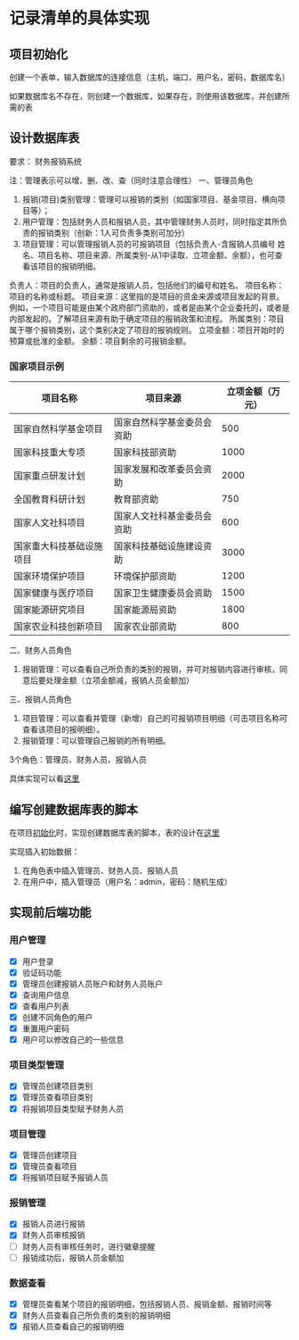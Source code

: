 # 记录清单的具体实现

## 项目初始化

创建一个表单，输入数据库的连接信息（主机，端口，用户名，密码，数据库名）

如果数据库名不存在，则创建一个数据库，如果存在，则使用该数据库，并创建所需的表

## 设计数据库表

要求：
财务报销系统

注：管理表示可以增、删、改、查（同时注意合理性）
一、管理员角色

1. 报销(项目)类别管理：管理可以报销的类别（如国家项目、基金项目、横向项目等）；
2. 用户管理：包括财务人员和报销人员，其中管理财务人员时，同时指定其所负责的报销类别（创新：1人可负责多类别可加分）
3. 项目管理：可以管理报销人员的可报销项目（包括负责人-含报销人员编号 姓名、项目名称、项目来源、所属类别-从1中读取、立项金额、余额），也可查看该项目的报销明细。

负责人：项目的负责人，通常是报销人员，包括他们的编号和姓名。
项目名称：项目的名称或标题。
项目来源：这里指的是项目的资金来源或项目发起的背景。例如，一个项目可能是由某个政府部门资助的，或者是由某个企业委托的，或者是内部发起的。了解项目来源有助于确定项目的报销政策和流程。
所属类别：项目属于哪个报销类别，这个类别决定了项目的报销规则。
立项金额：项目开始时的预算或批准的金额。
余额：项目剩余的可报销金额。

### 国家项目示例

| 项目名称               | 项目来源                           | 立项金额（万元） |
|------------------------|------------------------------------|-------------------|
| 国家自然科学基金项目   | 国家自然科学基金委员会资助          | 500               |
| 国家科技重大专项       | 国家科技部资助                      | 1000              |
| 国家重点研发计划       | 国家发展和改革委员会资助             | 2000              |
| 全国教育科研计划       | 教育部资助                          | 750               |
| 国家人文社科项目       | 国家人文社科基金委员会资助           | 600               |
| 国家重大科技基础设施项目 | 国家科技基础设施建设资助             | 3000              |
| 国家环境保护项目       | 环境保护部资助                      | 1200              |
| 国家健康与医疗项目     | 国家卫生健康委员会资助               | 1500              |
| 国家能源研究项目       | 国家能源局资助                      | 1800              |
| 国家农业科技创新项目   | 国家农业部资助                      | 800               |

二、财务人员角色

1. 报销管理：可以查看自己所负责的类别的报销，并可对报销内容进行审核，同意后要处理金额（立项金额减，报销人员金额加）

三、报销人员角色

1. 项目管理：可以查看并管理（新增）自己的可报销项目明细（可击项目名称可查看该项目的报明细）。
2. 报销管理：可以管理自己报销的所有明细。

3个角色：管理员、财务人员、报销人员

具体实现可以看[这里](设计数据库表.md)

## 编写创建数据库表的脚本

在项目[初始化](../db/pgsql_init.py)时，实现创建数据库表的脚本，表的设计在[这里](设计数据库表.md)

实现插入初始数据：

1. 在角色表中插入管理员、财务人员、报销人员
2. 在用户中，插入管理员（用户名：admin，密码：随机生成）

## 实现前后端功能

### 用户管理

- [x] 用户登录
- [x] 验证码功能
- [x] 管理员创建报销人员账户和财务人员账户
- [x] 查询用户信息
- [x] 查看用户列表
- [x] 创建不同角色的用户
- [x] 重置用户密码
- [x] 用户可以修改自己的一些信息

### 项目类型管理

- [x] 管理员创建项目类别
- [x] 管理员查看项目类别
- [x] 将报销项目类型赋予财务人员

### 项目管理

- [x] 管理员创建项目
- [x] 管理员查看项目
- [x] 将报销项目赋予报销人员

### 报销管理

- [x] 报销人员进行报销
- [x] 财务人员审核报销
- [ ] 财务人员有审核任务时，进行徽章提醒
- [ ] 报销成功后，报销人员金额加

### 数据查看

- [x] 管理员查看某个项目的报销明细，包括报销人员、报销金额、报销时间等
- [x] 财务人员查看自己所负责的类别的报销明细
- [x] 报销人员查看自己的报销明细
